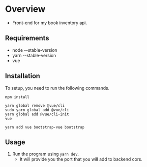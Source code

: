 # Overview

- Front-end for my book inventory api.

## Requirements

- node --stable-version
- yarn --stable-version
- vue

## Installation

To setup, you need to run the following commands.

```
npm install

yarn global remove @vue/cli
sudo yarn global add @vue/cli
yarn global add @vue/cli-init
vue

yarn add vue bootstrap-vue bootstrap
```

## Usage

1. Run the program using `yarn dev`.
	- It will provide you the port that you will add to backend cors.
